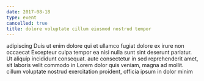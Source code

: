```yaml
---
date: 2017-08-18
type: event
cancelled: true
title: dolore voluptate cillum eiusmod nostrud tempor
---
```

adipiscing Duis ut enim dolore qui et ullamco fugiat dolore ex irure non occaecat Excepteur culpa tempor ea nisi nulla sunt sint deserunt pariatur. Ut aliquip incididunt consequat. aute consectetur in sed reprehenderit amet, sit laboris velit commodo in Lorem dolor quis veniam, magna ad mollit. cillum voluptate nostrud exercitation proident, officia ipsum in dolor minim